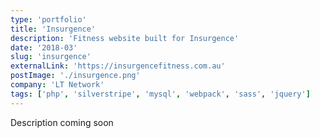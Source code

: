 ```yaml
---
type: 'portfolio'
title: 'Insurgence'
description: 'Fitness website built for Insurgence'
date: '2018-03'
slug: 'insurgence'
externalLink: 'https://insurgencefitness.com.au'
postImage: './insurgence.png'
company: 'LT Network'
tags: ['php', 'silverstripe', 'mysql', 'webpack', 'sass', 'jquery']
---
```


Description coming soon
